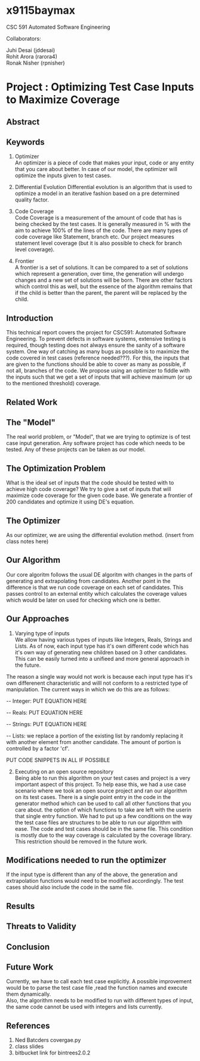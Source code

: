 # x9115baymax
CSC 591 Automated Software Engineering

Collaborators:

Juhi Desai (jddesai)  
Rohit Arora (rarora4)   
Ronak Nisher (rpnisher)  

# Project : Optimizing Test Case Inputs to Maximize Coverage  

## Abstract  

## Keywords

1. Optimizer  
   An optimizer is a piece of code that makes your input, code or any entity that you care about better. In case of our model, the optimizer will optimize the inputs given to test cases.  

2. Differential Evolution
   Differential evolution is an algorithm that is used to optimize a model in an iterative fashion based on a pre determined quality factor.  

3. Code Coverage  
   Code Coverage is a measurement of the amount of code that has is being checked by the test cases. It is generally measured in % with the aim to achieve 100% of the lines of the code. There are  many types of code coverage like Statement, branch etc. Our project measures statement level coverage (but it is also possible to check for branch level coverage).  

4. Frontier   
   A frontier is a set of solutions. It can be compared to a set of solutions which represent a generation, over time, the generation will undergo changes and a new set of solutions will be born. There are other factors which control this as well, but the essence of the algorithm remains that if the child is better than the parent, the parent will be replaced by the child.

## Introduction  

This technical report covers the project for CSC591: Automated Software Engineering. To prevent defects in software systems, extensive testing is required, though testing does not always ensure the sanity of a software system. One way of catching as many bugs as possible is to maximize the code covered in test cases (reference needed???). For this, the inputs that are given to the functions should be able to cover as many as possible, if not all, branches of the code. We propose using an optimizer to fiddle with the inputs such that we get a set of inputs that will achieve maximum (or up to the mentioned threshold) coverage.  

## Related Work  

## The "Model"

The real world problem, or "Model", that we are trying to optimize is of test case input generation. Any software project has code which needs to be tested. Any of these projects can be taken as our model.

## The Optimization Problem

What is the ideal set of inputs that the code should be tested with to achieve high code coverage? We try to give a set of inputs that will maximize code coverage for the given code base. We generate a frontier of 200 candidates and optimize it using DE's equation.  

## The Optimizer  

As our optimizer, we are using the differential evolution method. (insert from class notes here)

## Our Algorithm  
Our core algoritm follows the usual DE algoritm with changes in the parts of generating and extrapolating from candidates. Another point in the difference is that we run code coverage on each set of candidates. This passes control to an external entity which calculates the coverage values which would be later on used for checking which one is better.  

## Our Approaches  

1. Varying type of inputs  
   We allow having various types of inputs like Integers, Reals, Strings and Lists. As of now, each input type has it's own different code which has it's own way of generating new children based on 3 other candidates. This can be easily turned into a unifieed and more general approach in the future.  

The reason a single way would not work is because each input type has it's own differenent characteristic and willl not conform to a restricted type of manipulation. The current ways in which we do this are as follows:  

-- Integer: PUT EQUATION HERE  

-- Reals: PUT EQUATION HERE  

-- Strings:  PUT EQUATION HERE

-- Lists:  we replace a portion of the existing list by randomly replacing it with another element from another candidate. The amount of portion is controlled by a factor 'cf'.  

  PUT CODE SNIPPETS IN ALL IF POSSIBLE  
  
  
2. Executing on an open source repository  
   Being able to run this algorithm on your test cases and project is a very important aspect of this project. To help ease this, we had a use case scenario where we took an open source project and ran our algorithm on its test cases. There is a single point entry in the code in the generator method which can be used to call all other functions that you care about. the option of which functions to take are left with the userin that single entry function. We had to put up a few conditions on the way the test case files are structures to be able to run our algorithm with ease. The code and test cases should be in the same file. This condition is mostly due to the way coverage is calculated by the coverage library. This restriction should be removed in the future work.

## Modifications needed to run the optimizer
  If the input type is different than any of the above, the generation and extrapolation functions would need to be modified accordingly. The test cases should also include the code in the same file.

## Results  

## Threats to Validity  

## Conclusion  

## Future Work  

Currently, we have to call each test case explicitly. A possible improvement would be to parse the test case file ,read the function names and execute them dynamically.  
Also, the algorithm needs to be modified to run with different types of input, the same code cannot be used with integers and lists currently.

## References  

1. Ned Batcders covergae.py
2. class slides
3. bitbucket link for bintrees2.0.2
